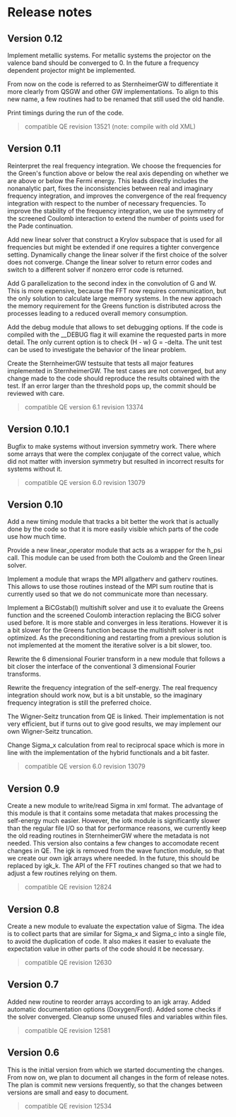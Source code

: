 Release notes
=============

Version 0.12
------------

Implement metallic systems. For metallic systems the projector on the valence
band should be converged to 0. In the future a frequency dependent projector
might be implemented.

From now on the code is referred to as SternheimerGW to differentiate it more
clearly from QSGW and other GW implementations. To align to this new name, a
few routines had to be renamed that still used the old handle.

Print timings during the run of the code.
> compatible QE revision 13521 (note: compile with old XML)

Version 0.11
------------

Reinterpret the real frequency integration. We choose the frequencies for the
Green's function above or below the real axis depending on whether we are above
or below the Fermi energy. This leads directly includes the nonanalytic part,
fixes the inconsistencies between real and imaginary frequency integration, and
improves the convergence of the real frequency integration with respect to the
number of necessary frequencies. To improve the stability of the frequency
integration, we use the symmetry of the screened Coulomb interaction to extend
the number of points used for the Pade continuation.

Add new linear solver that construct a Krylov subspace that is used for all
frequencies but might be extended if one requires a tighter convergence setting.
Dynamically change the linear solver if the first choice of the solver does
not converge. Change the linear solver to return error codes and switch to
a different solver if nonzero error code is returned.

Add G parallelization to the second index in the convolution of G and W. This
is more expensive, because the FFT now requires communication, but the only
solution to calculate large memory systems. In the new approach the memory
requirement for the Greens function is distributed across the processes leading
to a reduced overall memory consumption.

Add the debug module that allows to set debugging options. If the code is
compiled with the \_\_DEBUG flag it will examine the requested parts in more
detail. The only current option is to check (H - w) G = -delta. The unit
test can be used to investigate the behavior of the linear problem.

Create the SternheimerGW testsuite that tests all major features implemented
in SternheimerGW. The test cases are not converged, but any change made to the
code should reproduce the results obtained with the test. If an error larger
than the threshold pops up, the commit should be reviewed with care.
> compatible QE version 6.1 revision 13374

Version 0.10.1
--------------

Bugfix to make systems without inversion symmetry work. There where some arrays
that were the complex conjugate of the correct value, which did not matter with
inversion symmetry but resulted in incorrect results for systems without it.
> compatible QE version 6.0 revision 13079


Version 0.10
------------

Add a new timing module that tracks a bit better the work that is actually done
by the code so that it is more easily visible which parts of the code use how
much time.

Provide a new linear_operator module that acts as a wrapper for the h_psi call.
This module can be used from both the Coulomb and the Green linear solver.

Implement a module that wraps the MPI allgatherv and gatherv routines. This
allows to use those routines instead of the MPI sum routine that is currently
used so that we do not communicate more than necessary.

Implement a BiCGstab(l) multishift solver and use it to evaluate the Greens
function and the screened Coulomb interaction replacing the BiCG solver used
before. It is more stable and converges in less iterations. However it is a
bit slower for the Greens function because the multishift solver is not
optimized. As the preconditioning and restarting from a previous solution is
not implemented at the moment the iterative solver is a bit slower, too.

Rewrite the 6 dimensional Fourier transform in a new module that follows a
bit closer the interface of the conventional 3 dimensional Fourier transforms.

Rewrite the frequency integration of the self-energy. The real frequency
integration should work now, but is a bit unstable, so the imaginary frequency
integration is still the preferred choice.

The Wigner-Seitz truncation from QE is linked. Their implementation is not
very efficient, but if turns out to give good results, we may implement our
own Wigner-Seitz truncation.

Change Sigma_x calculation from real to reciprocal space which is more in line
with the implementation of the hybrid functionals and a bit faster.
> compatible QE version 6.0 revision 13079

Version 0.9
-----------

Create a new module to write/read Sigma in xml format. The advantage of this
module is that it contains some metadata that makes processing the self-energy
much easier. However, the iotk module is significantly slower than the regular
file I/O so that for performance reasons, we currently keep the old reading
routines in SternheimerGW where the metadata is not needed.
This version also contains a few changes to accomodate recent changes in QE.
The igk is removed from the wave function module, so that we create our own
igk arrays where needed. In the future, this should be replaced by igk_k.
The API of the FFT routines changed so that we had to adjust a few routines
relying on them.
> compatible QE revision 12824


Version 0.8
-----------

Create a new module to evaluate the expectation value of Sigma.
The idea is to collect parts that are similar for Sigma_x and Sigma_c into
a single file, to avoid the duplication of code.
It also makes it easier to evaluate the expectation value in other parts of
the code should it be necessary.
> compatible QE revision 12630


Version 0.7
-----------

Added new routine to reorder arrays according to an igk array.
Added automatic documentation options (Doxygen/Ford).
Added some checks if the solver converged.
Cleanup some unused files and variables within files.
> compatible QE revision 12581


Version 0.6
-----------

This is the initial version from which we started documenting the changes.
From now on, we plan to document all changes in the form of release notes.
The plan is commit new versions frequently, so that the changes between
versions are small and easy to document.
> compatible QE revision 12534
